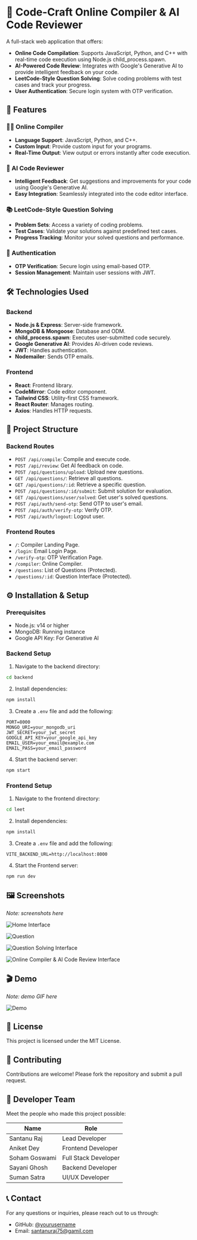 # 🧠 Code-Craft Online Compiler & AI Code Reviewer

A full-stack web application that offers:

- **Online Code Compilation**: Supports JavaScript, Python, and C++ with real-time code execution using Node.js child_process.spawn.
- **AI-Powered Code Review**: Integrates with Google's Generative AI to provide intelligent feedback on your code.
- **LeetCode-Style Question Solving**: Solve coding problems with test cases and track your progress.
- **User Authentication**: Secure login system with OTP verification.

## 🚀 Features

### 👨‍💻 Online Compiler
- **Language Support**: JavaScript, Python, and C++.
- **Custom Input**: Provide custom input for your programs.
- **Real-Time Output**: View output or errors instantly after code execution.

### 🤖 AI Code Reviewer
- **Intelligent Feedback**: Get suggestions and improvements for your code using Google's Generative AI.
- **Easy Integration**: Seamlessly integrated into the code editor interface.

### 📚 LeetCode-Style Question Solving
- **Problem Sets**: Access a variety of coding problems.
- **Test Cases**: Validate your solutions against predefined test cases.
- **Progress Tracking**: Monitor your solved questions and performance.

### 🔐 Authentication
- **OTP Verification**: Secure login using email-based OTP.
- **Session Management**: Maintain user sessions with JWT.

## 🛠️ Technologies Used

### Backend
- **Node.js & Express**: Server-side framework.
- **MongoDB & Mongoose**: Database and ODM.
- **child_process.spawn**: Executes user-submitted code securely.
- **Google Generative AI**: Provides AI-driven code reviews.
- **JWT**: Handles authentication.
- **Nodemailer**: Sends OTP emails.

### Frontend
- **React**: Frontend library.
- **CodeMirror**: Code editor component.
- **Tailwind CSS**: Utility-first CSS framework.
- **React Router**: Manages routing.
- **Axios**: Handles HTTP requests.

## 📂 Project Structure

### Backend Routes
- `POST /api/compile`: Compile and execute code.
- `POST /api/review`: Get AI feedback on code.
- `POST /api/questions/upload`: Upload new questions.
- `GET /api/questions/`: Retrieve all questions.
- `GET /api/questions/:id`: Retrieve a specific question.
- `POST /api/questions/:id/submit`: Submit solution for evaluation.
- `GET /api/questions/user/solved`: Get user's solved questions.
- `POST /api/auth/send-otp`: Send OTP to user's email.
- `POST /api/auth/verify-otp`: Verify OTP.
- `POST /api/auth/logout`: Logout user.

### Frontend Routes
- `/`: Compiler Landing Page.
- `/login`: Email Login Page.
- `/verify-otp`: OTP Verification Page.
- `/compiler`: Online Compiler.
- `/questions`: List of Questions (Protected).
- `/questions/:id`: Question Interface (Protected).

## ⚙️ Installation & Setup

### Prerequisites
- Node.js: v14 or higher
- MongoDB: Running instance
- Google API Key: For Generative AI

### Backend Setup
1. Navigate to the backend directory:
```bash
cd backend
```

2. Install dependencies:
```bash
npm install
```

3. Create a `.env` file and add the following:
```env
PORT=8000
MONGO_URI=your_mongodb_uri
JWT_SECRET=your_jwt_secret
GOOGLE_API_KEY=your_google_api_key
EMAIL_USER=your_email@example.com
EMAIL_PASS=your_email_password
```

4. Start the backend server:
```bash
npm start
```

### Frontend Setup
1. Navigate to the frontend directory:
```bash
cd leet
```

2. Install dependencies:
```bash
npm install
```

3. Create a `.env` file and add the following:
```env
VITE_BACKEND_URL=http://localhost:8000
```

4. Start the Frontend server:
```bash
npm run dev
```

## 🖼️ Screenshots
*Note:  screenshots here*

![Home Interface](./screenshots/home.png)

![Question](./screenshots/question.png)

![Question Solving Interface](./screenshots/question-solve.png)

![Online Compiler & AI Code Review Interface](./screenshots/compiler-reviewer.png)

## 🎬 Demo
*Note:  demo GIF here*

![Demo](./screenshots/gif/video.gif)

## 📄 License
This project is licensed under the MIT License.

## 🙌 Contributing
Contributions are welcome! Please fork the repository and submit a pull request.

## 👤 Developer Team

Meet the people who made this project possible:

| Name | Role |
|------|------|
| Santanu Raj | Lead Developer |
| Aniket Dey | Frontend Developer |
| Soham Goswami  | Full Stack Developer |
| Sayani Ghosh | Backend Developer |
| Suman Satra | UI/UX Developer |

## 📞 Contact
For any questions or inquiries, please reach out to us through:
- GitHub: [@yourusername](https://github.com/santanu0101)
- Email: santanuraj75@gamil.com